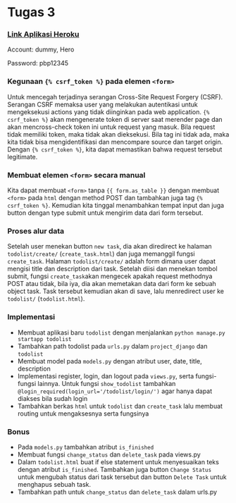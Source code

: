 # Tugas 3
### [Link Aplikasi Heroku](https://katalogluluorv.herokuapp.com/todolist/)
Account: dummy, Hero

Password: pbp12345

### Kegunaan `{% csrf_token %}` pada elemen `<form>`
Untuk mencegah terjadinya serangan Cross-Site Request Forgery (CSRF). Serangan CSRF memaksa user yang melakukan autentikasi untuk mengeksekusi actions yang tidak diinginkan pada web application. `{% csrf_token %}` akan mengenerate token di server saat merender page dan akan mencross-check token ini untuk request yang masuk. Bila request tidak memiliki token, maka tidak akan dieksekusi. Bila tag ini tidak ada, maka kita tidak bisa mengidentifikasi dan mencompare source dan target origin. Dengan `{% csrf_token %}`, kita dapat memastikan bahwa request tersebut legitimate.

### Membuat elemen `<form>` secara manual
Kita dapat membuat `<form>` tanpa `{{ form.as_table }}` dengan membuat `<form>` pada `html` dengan method POST dan tambahkan juga tag `{% csrf_token %}`. Kemudian kita tinggal menambahkan tempat input dan juga button dengan type submit untuk mengirim data dari form tersebut.

### Proses alur data
Setelah user menekan button `new task`, dia akan diredirect ke halaman `todolist/create/` (`create_task.html`) dan juga memanggil fungsi `create_task`. Halaman `todolist/create/` adalah form dimana user dapat mengisi title dan description dari task. Setelah diisi dan menekan tombol submit, fungsi `create_task`akan mengecek apakah request methodnya POST atau tidak, bila iya, dia akan memetakan data dari form ke sebuah object task. Task tersebut kemudian akan di save, lalu menredirect user ke `todolist/` (`todolist.html`).

### Implementasi
* Membuat aplikasi baru `todolist` dengan menjalankan `python manage.py startapp todolist`
* Tambahkan path todolist pada `urls.py` dalam `project_django` dan `todolist`
* Membuat model pada `models.py` dengan atribut user, date, title, description
* Implementasi register, login, dan logout pada `views.py`, serta fungsi-fungsi lainnya. Untuk fungsi `show_todolist` tambahkan `@login_required(login_url='/todolist/login/')` agar hanya dapat diakses bila sudah login
* Tambahkan berkas `html` untuk `todolist` dan `create_task` lalu membuat routing untuk mengaksesnya serta fungsinya

### Bonus
* Pada `models.py` tambahkan atribut `is_finished`
* Membuat fungsi `change_status` dan `delete_task` pada views.py
* Dalam `todolist.html` buat if else statement untuk menyesuaikan teks dengan atribut `is_finished`. Tambahkan juga button `Change Status` untuk mengubah status dari task tersebut dan button `Delete Task` untuk menghapus sebuah task.
* Tambahkan path untuk `change_status` dan `delete_task` dalam urls.py
